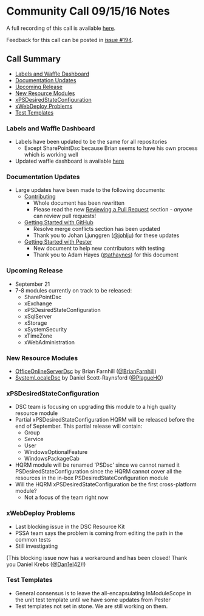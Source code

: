 # Community Call 09/15/16 Notes 
A full recording of this call is available [here](https://youtu.be/tx18fsWjcQU).

Feedback for this call can be posted in [issue #194](https://github.com/PowerShell/DscResources/issues/194).

## Call Summary
- [Labels and Waffle Dashboard](#labels-and-waffle-dashboard)
- [Documentation Updates](#documentation-updates)
- [Upcoming Release](#upcoming-release)
- [New Resource Modules](#new-resource-modules)
- [xPSDesiredStateConfiguration](#xpsdesiredstateconfiguration)
- [xWebDeploy Problems](#xwebdeploy-problems)
- [Test Templates](#test-templates)

### Labels and Waffle Dashboard
- Labels have been updated to be the same for all repositories
  - Except SharePointDsc because Brian seems to have his own process which is working well
- Updated waffle dashboard is available [here](https://waffle.io/powershell/dscresources)

### Documentation Updates
- Large updates have been made to the following documents:
  - [Contributing](https://github.com/PowerShell/DscResources/blob/master/CONTRIBUTING.md)
    - Whole document has been rewritten
    - Please read the new [Reviewing a Pull Request](https://github.com/PowerShell/DscResources/blob/master/CONTRIBUTING.md#reviewing-pull-requests) section - *anyone* can review pull requests!
  - [Getting Started with GitHub](https://github.com/PowerShell/DscResources/blob/master/GettingStartedWithGitHub.md) 
    - Resolve merge conflicts section has been updated
    - Thank you to Johan Ljunggren ([@johlju](https://github.com/johlju)) for these updates
  - [Getting Started with Pester](https://github.com/PowerShell/DscResources/blob/master/GettingStartedWithPester.md)
    - New document to help new contributors with testing
    - Thank you to Adam Hayes ([@athaynes](https://github.com/athaynes)) for this document

### Upcoming Release
- September 21
- 7-8 modules currently on track to be released:
  - SharePointDsc
  - xExchange
  - xPSDesiredStateConfiguration
  - xSqlServer
  - xStorage
  - xSystemSecurity
  - xTimeZone
  - xWebAdministration

### New Resource Modules
- [OfficeOnlineServerDsc](https://github.com/PowerShell/OfficeOnlineServerDsc) by Brian Farnhill ([@BrianFarnhill](https://github.com/BrianFarnhill))
- [SystemLocaleDsc](https://github.com/PowerShell/SystemLocaleDsc) by Daniel Scott-Raynsford ([@PlagueHO](https://github.com/PlagueHO))

### xPSDesiredStateConfiguration
- DSC team is focusing on upgrading this module to a high quality resource module
- Partial xPSDesiredStateConfiguration HQRM will be released before the end of September. This partial release will contain:
  - Group
  - Service
  - User
  - WindowsOptionalFeature
  - WindowsPackageCab
- HQRM module will be renamed 'PSDsc' since we cannot named it PSDesiredStateConfiguration since the HQRM cannot cover all the resources in the in-box PSDesiredStateConfiguration module
- Will the HQRM xPSDesiredStateConfiguration be the first cross-platform module?
  - Not a focus of the team right now

### xWebDeploy Problems
- Last blocking issue in the DSC Resource Kit
- PSSA team says the problem is coming from editing the path in the common tests
- Still investigating

(This blocking issue now has a workaround and has been closed! Thank you Daniel Krebs ([@Dan1el42](https://github.com/Dan1el42))!)

### Test Templates
- General consensus is to leave the all-encapsulating InModuleScope in the unit test template until we have some updates from Pester
- Test templates not set in stone. We are still working on them.
